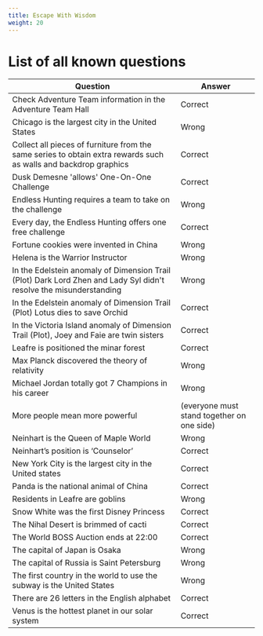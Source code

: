 ```yaml
---
title: Escape With Wisdom
weight: 20
---
```


# List of all known questions

| Question                                                                                                           | Answer                                     |
|--------------------------------------------------------------------------------------------------------------------|--------------------------------------------|
| Check Adventure Team information in the Adventure Team Hall                                                        | Correct                                    |
| Chicago is the largest city in the United States                                                                   | Wrong                                      |
| Collect all pieces of furniture from the same series to obtain extra rewards such as walls and backdrop graphics   | Correct                                    |
| Dusk Demesne 'allows' One-On-One Challenge                                                                         | Correct                                    |
| Endless Hunting requires a team to take on the challenge                                                           | Wrong                                      |
| Every day, the Endless Hunting offers one free challenge                                                           | Correct                                    |
| Fortune cookies were invented in China                                                                             | Wrong                                      |
| Helena is the Warrior Instructor                                                                                   | Wrong                                      |
| In the Edelstein anomaly of Dimension Trail (Plot) Dark Lord Zhen and Lady Syl didn't resolve the misunderstanding | Wrong                                      |
| In the Edelstein anomaly of Dimension Trail (Plot) Lotus dies to save Orchid                                       | Correct                                    |
| In the Victoria Island anomaly of Dimension Trail (Plot), Joey and Faie are twin sisters                           | Correct                                    |
| Leafre is positioned the minar forest                                                                              | Correct                                    |
| Max Planck discovered the theory of relativity                                                                     | Wrong                                      |
| Michael Jordan totally got 7 Champions in his career                                                               | Wrong                                      |
| More people mean more powerful                                                                                     | (everyone must stand together on one side) |
| Neinhart is the Queen of Maple World                                                                               | Wrong                                      |
| Neinhart’s position is ‘Counselor’                                                                                 | Correct                                    |
| New York City is the largest city in the United states                                                             | Correct                                    |
| Panda is the national animal of China                                                                              | Correct                                    |
| Residents in Leafre are goblins                                                                                    | Wrong                                      |
| Snow White was the first Disney Princess                                                                           | Correct                                    |
| The Nihal Desert is brimmed of cacti                                                                               | Correct                                    |
| The World BOSS Auction ends at 22:00                                                                               | Correct                                    |
| The capital of Japan is Osaka                                                                                      | Wrong                                      |
| The capital of Russia is Saint Petersburg                                                                          | Wrong                                      |
| The first country in the world to use the subway is the United States                                              | Wrong                                      |
| There are 26 letters in the English alphabet                                                                       | Correct                                    |
| Venus is the hottest planet in our solar system                                                                    | Correct                                    |
